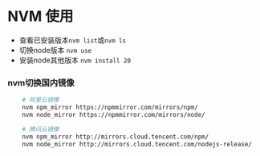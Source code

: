 # NVM 使用

- 查看已安装版本`nvm list`或`nvm ls`
- 切换node版本 `nvm use`
- 安装node其他版本 `nvm install 20`

### nvm切换国内镜像

```bash
    # 阿里云镜像
    nvm npm_mirror https://npmmirror.com/mirrors/npm/
    nvm node_mirror https://npmmirror.com/mirrors/node/

    # 腾讯云镜像
    nvm npm_mirror http://mirrors.cloud.tencent.com/npm/
    nvm node_mirror http://mirrors.cloud.tencent.com/nodejs-release/
```
